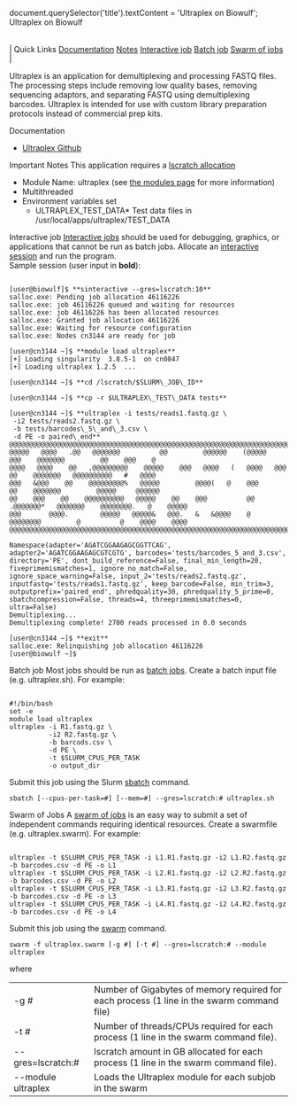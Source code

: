 

document.querySelector('title').textContent = 'Ultraplex on Biowulf';
Ultraplex on Biowulf


|  |
| --- |
| 
Quick Links
[Documentation](#doc)
[Notes](#notes)
[Interactive job](#int) 
[Batch job](#sbatch) 
[Swarm of jobs](#swarm) 
 |



Ultraplex is an application for demultiplexing and processing FASTQ files. The processing steps include removing low quality bases, removing sequencing adaptors, and separating FASTQ using demultiplexing barcodes. Ultraplex is intended for use with custom library preparation protocols instead of commercial prep kits.



Documentation
* [Ultraplex Github](https://github.com/ulelab/ultraplex)


Important Notes
This application requires a [lscratch allocation](/docs/userguide.html#local)


* Module Name: ultraplex (see [the modules page](/apps/modules.html) for more information)
* Multithreaded
* Environment variables set 
	+ ULTRAPLEX\_TEST\_DATA* Test data files in /usr/local/apps/ultraplex/TEST\_DATA



Interactive job
[Interactive jobs](/docs/userguide.html#int) should be used for debugging, graphics, or applications that cannot be run as batch jobs.
Allocate an [interactive session](/docs/userguide.html#int) and run the program.   
Sample session (user input in **bold**):



```

[user@biowulf]$ **sinteractive --gres=lscratch:10**
salloc.exe: Pending job allocation 46116226
salloc.exe: job 46116226 queued and waiting for resources
salloc.exe: job 46116226 has been allocated resources
salloc.exe: Granted job allocation 46116226
salloc.exe: Waiting for resource configuration
salloc.exe: Nodes cn3144 are ready for job

[user@cn3144 ~]$ **module load ultraplex**
[+] Loading singularity  3.8.5-1  on cn0847
[+] Loading ultraplex 1.2.5  ...

[user@cn3144 ~]$ **cd /lscratch/$SLURM\_JOB\_ID**

[user@cn3144 ~]$ **cp -r $ULTRAPLEX\_TEST\_DATA tests**

[user@cn3144 ~]$ **ultraplex -i tests/reads1.fastq.gz \
 -i2 tests/reads2.fastq.gz \
 -b tests/barcodes\_5\_and\_3.csv \
 -d PE -o paired\_end**
@@@@@@@@@@@@@@@@@@@@@@@@@@@@@@@@@@@@@@@@@@@@@@@@@@@@@@@@@@@@@@@@@@@@@@@@@@@@@@@@@@@@@@@@@@@@@@@@@@@@@@@@@@@@@@
@@@@@   @@@@   .@@   @@@@@@@          @@         @@@@@@    (@@@@@        @@@    @@@@@@@         @@    @@@    @
@@@@   @@@@    @@   ,@@@@@@@@@    @@@@@    @@@   @@@@   (   @@@@   @@@   @@    @@@@@@@   @@@@@@@@@@   #   @@@@
@@@   &@@@    @@    @@@@@@@@@%   @@@@@         @@@@(   @    @@@         @@    @@@@@@@         @@@@@     @@@@@@
@@    @@@    @@    @@@@@@@@@@   @@@@@    @@    @@@          @@   .@@@@@@@*   @@@@@@@    @@@@@@@@.   @    @@@@@
@@@       @@@@.        @@@@@   @@@@@&   @@@.   &   &@@@@    @    @@@@@@@@         @          @    @@@@    @@@@
@@@@@@@@@@@@@@@@@@@@@@@@@@@@@@@@@@@@@@@@@@@@@@@@@@@@@@@@@@@@@@@@@@@@@@@@@@@@@@@@@@@@@@@@@@@@@@@@@@@@@@@@@@@@@@

Namespace(adapter='AGATCGGAAGAGCGGTTCAG', adapter2='AGATCGGAAGAGCGTCGTG', barcodes='tests/barcodes_5_and_3.csv', directory='PE', dont_build_reference=False, final_min_length=20, fiveprimemismatches=1, ignore_no_match=False, ignore_space_warning=False, input_2='tests/reads2.fastq.gz', inputfastq='tests/reads1.fastq.gz', keep_barcode=False, min_trim=3, outputprefix='paired_end', phredquality=30, phredquality_5_prime=0, sbatchcompression=False, threads=4, threeprimemismatches=0, ultra=False)
Demultiplexing...
Demultiplexing complete! 2700 reads processed in 0.0 seconds

[user@cn3144 ~]$ **exit**
salloc.exe: Relinquishing job allocation 46116226
[user@biowulf ~]$

```


Batch job
Most jobs should be run as [batch jobs](/docs/userguide.html#submit).
Create a batch input file (e.g. ultraplex.sh). For example:



```

#!/bin/bash
set -e
module load ultraplex
ultraplex -i R1.fastq.gz \
          -i2 R2.fastq.gz \
          -b barcods.csv \
          -d PE \
          -t $SLURM_CPUS_PER_TASK
          -o output_dir

```

Submit this job using the Slurm [sbatch](/docs/userguide.html) command.



```
sbatch [--cpus-per-task=#] [--mem=#] --gres=lscratch:# ultraplex.sh
```

Swarm of Jobs 
A [swarm of jobs](/apps/swarm.html) is an easy way to submit a set of independent commands requiring identical resources.
Create a swarmfile (e.g. ultraplex.swarm). For example:



```

ultraplex -t $SLURM_CPUS_PER_TASK -i L1.R1.fastq.gz -i2 L1.R2.fastq.gz -b barcodes.csv -d PE -o L1
ultraplex -t $SLURM_CPUS_PER_TASK -i L2.R1.fastq.gz -i2 L2.R2.fastq.gz -b barcodes.csv -d PE -o L2
ultraplex -t $SLURM_CPUS_PER_TASK -i L3.R1.fastq.gz -i2 L3.R2.fastq.gz -b barcodes.csv -d PE -o L3
ultraplex -t $SLURM_CPUS_PER_TASK -i L4.R1.fastq.gz -i2 L4.R2.fastq.gz -b barcodes.csv -d PE -o L4

```

Submit this job using the [swarm](/apps/swarm.html) command.



```
swarm -f ultraplex.swarm [-g #] [-t #] --gres=lscratch:# --module ultraplex
```

where


|  |  |
| --- | --- |
| -g *#* | Number of Gigabytes of memory required for each process (1 line in the swarm command file) |
| -t *#* | Number of threads/CPUs required for each process (1 line in the swarm command file). |
| --gres=lscratch:# | lscratch amount in GB allocated for each process (1 line in the swarm command file). |
| --module ultraplex | Loads the Ultraplex module for each subjob in the swarm |









